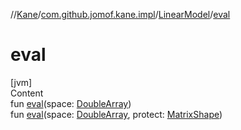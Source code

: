 //[Kane](../../index.md)/[com.github.jomof.kane.impl](../index.md)/[LinearModel](index.md)/[eval](eval.md)



# eval  
[jvm]  
Content  
fun [eval](eval.md)(space: [DoubleArray](https://kotlinlang.org/api/latest/jvm/stdlib/kotlin/-double-array/index.html))  
fun [eval](eval.md)(space: [DoubleArray](https://kotlinlang.org/api/latest/jvm/stdlib/kotlin/-double-array/index.html), protect: [MatrixShape](../-matrix-shape/index.md))  



